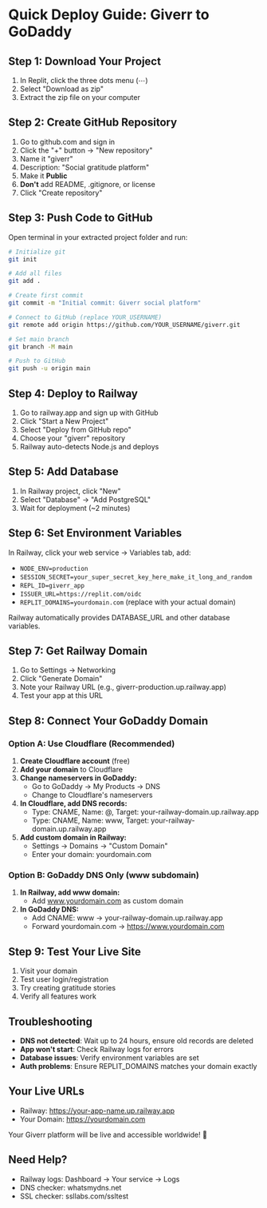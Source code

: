# Quick Deploy Guide: Giverr to GoDaddy

## Step 1: Download Your Project
1. In Replit, click the three dots menu (⋯) 
2. Select "Download as zip"
3. Extract the zip file on your computer

## Step 2: Create GitHub Repository
1. Go to github.com and sign in
2. Click the "+" button → "New repository"
3. Name it "giverr"
4. Description: "Social gratitude platform"
5. Make it **Public**
6. **Don't** add README, .gitignore, or license
7. Click "Create repository"

## Step 3: Push Code to GitHub
Open terminal in your extracted project folder and run:

```bash
# Initialize git
git init

# Add all files
git add .

# Create first commit
git commit -m "Initial commit: Giverr social platform"

# Connect to GitHub (replace YOUR_USERNAME)
git remote add origin https://github.com/YOUR_USERNAME/giverr.git

# Set main branch
git branch -M main

# Push to GitHub
git push -u origin main
```

## Step 4: Deploy to Railway
1. Go to railway.app and sign up with GitHub
2. Click "Start a New Project"
3. Select "Deploy from GitHub repo"
4. Choose your "giverr" repository
5. Railway auto-detects Node.js and deploys

## Step 5: Add Database
1. In Railway project, click "New"
2. Select "Database" → "Add PostgreSQL"
3. Wait for deployment (~2 minutes)

## Step 6: Set Environment Variables
In Railway, click your web service → Variables tab, add:
- `NODE_ENV=production`
- `SESSION_SECRET=your_super_secret_key_here_make_it_long_and_random`
- `REPL_ID=giverr_app`
- `ISSUER_URL=https://replit.com/oidc`
- `REPLIT_DOMAINS=yourdomain.com` (replace with your actual domain)

Railway automatically provides DATABASE_URL and other database variables.

## Step 7: Get Railway Domain
1. Go to Settings → Networking
2. Click "Generate Domain"
3. Note your Railway URL (e.g., giverr-production.up.railway.app)
4. Test your app at this URL

## Step 8: Connect Your GoDaddy Domain

### Option A: Use Cloudflare (Recommended)
1. **Create Cloudflare account** (free)
2. **Add your domain** to Cloudflare
3. **Change nameservers in GoDaddy:**
   - Go to GoDaddy → My Products → DNS
   - Change to Cloudflare's nameservers
4. **In Cloudflare, add DNS records:**
   - Type: CNAME, Name: @, Target: your-railway-domain.up.railway.app
   - Type: CNAME, Name: www, Target: your-railway-domain.up.railway.app
5. **Add custom domain in Railway:**
   - Settings → Domains → "Custom Domain"
   - Enter your domain: yourdomain.com

### Option B: GoDaddy DNS Only (www subdomain)
1. **In Railway, add www domain:**
   - Add www.yourdomain.com as custom domain
2. **In GoDaddy DNS:**
   - Add CNAME: www → your-railway-domain.up.railway.app
   - Forward yourdomain.com → https://www.yourdomain.com

## Step 9: Test Your Live Site
1. Visit your domain
2. Test user login/registration
3. Try creating gratitude stories
4. Verify all features work

## Troubleshooting
- **DNS not detected**: Wait up to 24 hours, ensure old records are deleted
- **App won't start**: Check Railway logs for errors
- **Database issues**: Verify environment variables are set
- **Auth problems**: Ensure REPLIT_DOMAINS matches your domain exactly

## Your Live URLs
- Railway: https://your-app-name.up.railway.app
- Your Domain: https://yourdomain.com

Your Giverr platform will be live and accessible worldwide! 🎉

## Need Help?
- Railway logs: Dashboard → Your service → Logs
- DNS checker: whatsmydns.net
- SSL checker: ssllabs.com/ssltest